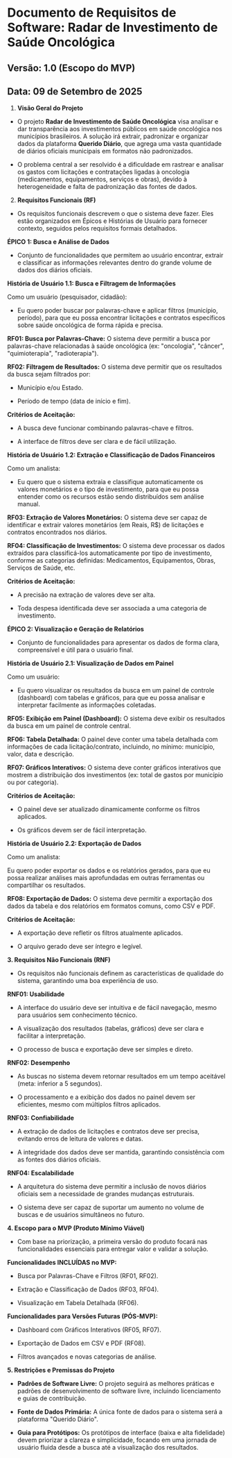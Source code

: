 # Documento de Requisitos de Software: Radar de Investimento de Saúde Oncológica
## Versão: 1.0 (Escopo do MVP)
## Data: 09 de Setembro de 2025

1. **Visão Geral do Projeto**

* O projeto **Radar de Investimento de Saúde Oncológica** visa analisar e dar transparência aos investimentos públicos em saúde oncológica nos municípios brasileiros. A solução irá extrair, padronizar e organizar dados da plataforma **Querido Diário**, que agrega uma vasta quantidade de diários oficiais municipais em formatos não padronizados.

* O problema central a ser resolvido é a dificuldade em rastrear e analisar os gastos com licitações e contratações ligadas à oncologia (medicamentos, equipamentos, serviços e obras), devido à heterogeneidade e falta de padronização das fontes de dados.

2. **Requisitos Funcionais (RF)**
* Os requisitos funcionais descrevem o que o sistema deve fazer. Eles estão organizados em Épicos e Histórias de Usuário para fornecer contexto, seguidos pelos requisitos formais detalhados.

**ÉPICO 1: Busca e Análise de Dados**
* Conjunto de funcionalidades que permitem ao usuário encontrar, extrair e classificar as informações relevantes dentro do grande volume de dados dos diários oficiais.

**História de Usuário 1.1: Busca e Filtragem de Informações**

Como um usuário (pesquisador, cidadão):

* Eu quero poder buscar por palavras-chave e aplicar filtros (município, período), para que eu possa encontrar licitações e contratos específicos sobre saúde oncológica de forma rápida e precisa.

**RF01: Busca por Palavras-Chave:** O sistema deve permitir a busca por palavras-chave relacionadas à saúde oncológica (ex: "oncologia", "câncer", "quimioterapia", "radioterapia").

**RF02: Filtragem de Resultados:** O sistema deve permitir que os resultados da busca sejam filtrados por:

* Município e/ou Estado.

* Período de tempo (data de início e fim).

**Critérios de Aceitação:**

* A busca deve funcionar combinando palavras-chave e filtros.

* A interface de filtros deve ser clara e de fácil utilização.

**História de Usuário 1.2: Extração e Classificação de Dados Financeiros**

Como um analista:

* Eu quero que o sistema extraia e classifique automaticamente os valores monetários e o tipo de investimento, para que eu possa entender como os recursos estão sendo distribuídos sem análise manual.

**RF03: Extração de Valores Monetários:** O sistema deve ser capaz de identificar e extrair valores monetários (em Reais, R$) de licitações e contratos encontrados nos diários.

**RF04: Classificação de Investimentos:** O sistema deve processar os dados extraídos para classificá-los automaticamente por tipo de investimento, conforme as categorias definidas: Medicamentos, Equipamentos, Obras, Serviços de Saúde, etc.

**Critérios de Aceitação:**

* A precisão na extração de valores deve ser alta.

* Toda despesa identificada deve ser associada a uma categoria de investimento.

**ÉPICO 2: Visualização e Geração de Relatórios**
* Conjunto de funcionalidades para apresentar os dados de forma clara, compreensível e útil para o usuário final.

**História de Usuário 2.1: Visualização de Dados em Painel**

Como um usuário:

* Eu quero visualizar os resultados da busca em um painel de controle (dashboard) com tabelas e gráficos, para que eu possa analisar e interpretar facilmente as informações coletadas.

**RF05: Exibição em Painel (Dashboard):** O sistema deve exibir os resultados da busca em um painel de controle central.

**RF06: Tabela Detalhada:** O painel deve conter uma tabela detalhada com informações de cada licitação/contrato, incluindo, no mínimo: município, valor, data e descrição.

**RF07: Gráficos Interativos:** O sistema deve conter gráficos interativos que mostrem a distribuição dos investimentos (ex: total de gastos por município ou por categoria).

**Critérios de Aceitação:**

* O painel deve ser atualizado dinamicamente conforme os filtros aplicados.

* Os gráficos devem ser de fácil interpretação.

**História de Usuário 2.2: Exportação de Dados**

Como um analista:

Eu quero poder exportar os dados e os relatórios gerados, para que eu possa realizar análises mais aprofundadas em outras ferramentas ou compartilhar os resultados.

**RF08: Exportação de Dados:** O sistema deve permitir a exportação dos dados da tabela e dos relatórios em formatos comuns, como CSV e PDF.

**Critérios de Aceitação:**

* A exportação deve refletir os filtros atualmente aplicados.

* O arquivo gerado deve ser íntegro e legível.

**3. Requisitos Não Funcionais (RNF)**
* Os requisitos não funcionais definem as características de qualidade do sistema, garantindo uma boa experiência de uso.

**RNF01: Usabilidade**

* A interface do usuário deve ser intuitiva e de fácil navegação, mesmo para usuários sem conhecimento técnico.

* A visualização dos resultados (tabelas, gráficos) deve ser clara e facilitar a interpretação.

* O processo de busca e exportação deve ser simples e direto.

**RNF02: Desempenho**

* As buscas no sistema devem retornar resultados em um tempo aceitável (meta: inferior a 5 segundos).

* O processamento e a exibição dos dados no painel devem ser eficientes, mesmo com múltiplos filtros aplicados.

**RNF03: Confiabilidade**

* A extração de dados de licitações e contratos deve ser precisa, evitando erros de leitura de valores e datas.

* A integridade dos dados deve ser mantida, garantindo consistência com as fontes dos diários oficiais.

**RNF04: Escalabilidade**

* A arquitetura do sistema deve permitir a inclusão de novos diários oficiais sem a necessidade de grandes mudanças estruturais.

* O sistema deve ser capaz de suportar um aumento no volume de buscas e de usuários simultâneos no futuro.

**4. Escopo para o MVP (Produto Mínimo Viável)**
- Com base na priorização, a primeira versão do produto focará nas funcionalidades essenciais para entregar valor e validar a solução.

**Funcionalidades INCLUÍDAS no MVP:**

* Busca por Palavras-Chave e Filtros (RF01, RF02).

* Extração e Classificação de Dados (RF03, RF04).

* Visualização em Tabela Detalhada (RF06).

**Funcionalidades para Versões Futuras (PÓS-MVP):**

* Dashboard com Gráficos Interativos (RF05, RF07).

* Exportação de Dados em CSV e PDF (RF08).

* Filtros avançados e novas categorias de análise.

**5. Restrições e Premissas do Projeto**

* **Padrões de Software Livre:** O projeto seguirá as melhores práticas e padrões de desenvolvimento de software livre, incluindo licenciamento e guias de contribuição.

* **Fonte de Dados Primária:** A única fonte de dados para o sistema será a plataforma "Querido Diário".

* **Guia para Protótipos:** Os protótipos de interface (baixa e alta fidelidade) devem priorizar a clareza e simplicidade, focando em uma jornada de usuário fluida desde a busca até a visualização dos resultados.